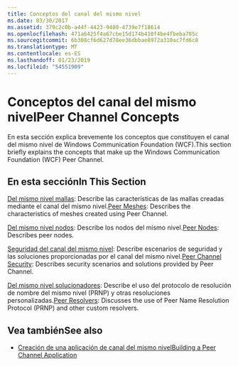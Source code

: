 ```yaml
---
title: Conceptos del canal del mismo nivel
ms.date: 03/30/2017
ms.assetid: 379c2c0b-a44f-4423-9480-4739e7f18614
ms.openlocfilehash: 471a6425f4a67cbe15d174b410f4be4fbeba785c
ms.sourcegitcommit: 6b308cf6d627d78ee36dbbae8972a310ac7fd6c8
ms.translationtype: MT
ms.contentlocale: es-ES
ms.lasthandoff: 01/23/2019
ms.locfileid: "54551909"
---
```

# <a name="peer-channel-concepts"></a><span data-ttu-id="c5466-102">Conceptos del canal del mismo nivel</span><span class="sxs-lookup"><span data-stu-id="c5466-102">Peer Channel Concepts</span></span>
<span data-ttu-id="c5466-103">En esta sección explica brevemente los conceptos que constituyen el canal del mismo nivel de Windows Communication Foundation (WCF).</span><span class="sxs-lookup"><span data-stu-id="c5466-103">This section briefly explains the concepts that make up the Windows Communication Foundation (WCF) Peer Channel.</span></span>  
  
## <a name="in-this-section"></a><span data-ttu-id="c5466-104">En esta sección</span><span class="sxs-lookup"><span data-stu-id="c5466-104">In This Section</span></span>  
 <span data-ttu-id="c5466-105">[Del mismo nivel mallas](../../../../docs/framework/wcf/feature-details/peer-meshes.md):  Describe las características de las mallas creadas mediante el canal del mismo nivel.</span><span class="sxs-lookup"><span data-stu-id="c5466-105">[Peer Meshes](../../../../docs/framework/wcf/feature-details/peer-meshes.md):  Describes the characteristics of meshes created using Peer Channel.</span></span>  
  
 <span data-ttu-id="c5466-106">[Del mismo nivel nodos](../../../../docs/framework/wcf/feature-details/peer-nodes.md):  Describe los nodos del mismo nivel.</span><span class="sxs-lookup"><span data-stu-id="c5466-106">[Peer Nodes](../../../../docs/framework/wcf/feature-details/peer-nodes.md):  Describes peer nodes.</span></span>  
  
 <span data-ttu-id="c5466-107">[Seguridad del canal del mismo nivel](../../../../docs/framework/wcf/feature-details/peer-channel-security.md):  Describe escenarios de seguridad y las soluciones proporcionadas por el canal del mismo nivel.</span><span class="sxs-lookup"><span data-stu-id="c5466-107">[Peer Channel Security](../../../../docs/framework/wcf/feature-details/peer-channel-security.md):  Describes security scenarios and solutions provided by Peer Channel.</span></span>  
  
 <span data-ttu-id="c5466-108">[Del mismo nivel solucionadores](../../../../docs/framework/wcf/feature-details/peer-resolvers.md):  Describe el uso del protocolo de resolución de nombre del mismo nivel (PRNP) y otras resoluciones personalizadas.</span><span class="sxs-lookup"><span data-stu-id="c5466-108">[Peer Resolvers](../../../../docs/framework/wcf/feature-details/peer-resolvers.md):  Discusses the use of Peer Name Resolution Protocol (PRNP) and other custom resolvers.</span></span>  
  
## <a name="see-also"></a><span data-ttu-id="c5466-109">Vea también</span><span class="sxs-lookup"><span data-stu-id="c5466-109">See also</span></span>
- [<span data-ttu-id="c5466-110">Creación de una aplicación de canal del mismo nivel</span><span class="sxs-lookup"><span data-stu-id="c5466-110">Building a Peer Channel Application</span></span>](../../../../docs/framework/wcf/feature-details/building-a-peer-channel-application.md)
